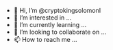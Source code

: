 - 👋 Hi, I’m @cryptokingsolomonI
- 👀 I’m interested in ...
- 🌱 I’m currently learning ...
- 💞️ I’m looking to collaborate on ...
- 📫 How to reach me ...

<!---
cryptokingsolomonI/cryptokingsolomonI is a ✨ special ✨ repository because its `README.md` (this file) appears on your GitHub profile.
You can click the Preview link to take a look at your changes.
--->
